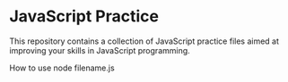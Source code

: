 # JavaScript Practice

This repository contains a collection of JavaScript practice files aimed at improving your skills in JavaScript programming.


How to use
node filename.js
